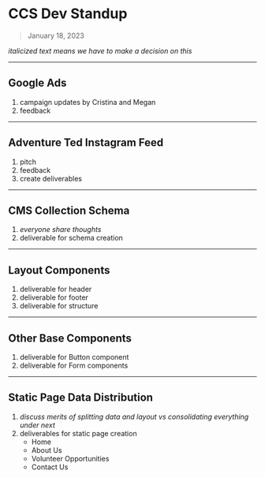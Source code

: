 # CCS Dev Standup
> January 18, 2023

*italicized text means we have to make a decision on this*

---
## Google Ads
1) campaign updates by Cristina and Megan
2) feedback
---
## Adventure Ted Instagram Feed
1) pitch
2) feedback
3) create deliverables
---
## CMS Collection Schema
1) *everyone share thoughts*
2) deliverable for schema creation
---

## Layout Components
1) deliverable for header
2) deliverable for footer
3) deliverable for structure
---
## Other Base Components
1) deliverable for Button component
2) deliverable for Form components
---
## Static Page Data Distribution
1) *discuss merits of splitting data and layout vs consolidating everything under next*
2) deliverables for static page creation
	  - Home
	  - About Us
	  - Volunteer Opportunities
	  - Contact Us